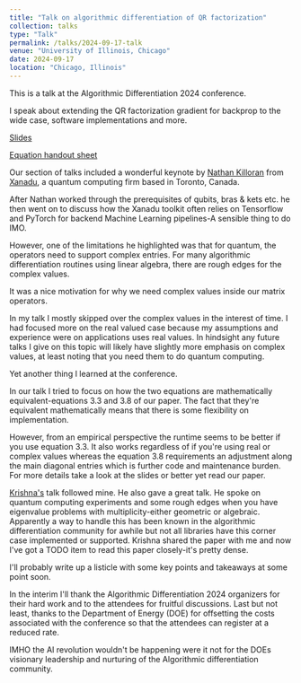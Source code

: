 ```yaml
---
title: "Talk on algorithmic differentiation of QR factorization"
collection: talks
type: "Talk"
permalink: /talks/2024-09-17-talk
venue: "University of Illinois, Chicago"
date: 2024-09-17
location: "Chicago, Illinois"
---
```


This is a talk at the Algorithmic Differentiation 2024 conference.

I speak about extending the QR factorization gradient for backprop to the wide
case, software implementations and more.

[Slides](https://rlucas7.github.io/talks/algodiff_2024_slides.pdf)

[Equation handout sheet](https://rlucas7.github.io/talks/algodiff_2024_eqns_handout.pdf)


Our section of talks included a wonderful keynote by
[Nathan Killoran](https://www.artsci.utoronto.ca/news/alum-nathan-killoran-knows-lot-about-quantum-computers-and-he-wants-you-know-about-them-too)  from
[Xanadu](https://www.xanadu.ai/), a quantum computing firm based in Toronto,
Canada.

After Nathan worked through the prerequisites of qubits, bras & kets etc.
he then went on to discuss how the Xanadu toolkit often relies on Tensorflow
and PyTorch for backend Machine Learning pipelines-A sensible thing to do IMO.

However, one of the limitations he highlighted was that for quantum, the
operators need to support complex entries. For many algorithmic differentiation
routines using linear algebra, there are rough edges for the complex values.

It was a nice motivation for why we need complex values inside our matrix
operators.

In my talk I mostly skipped over the complex values in the
interest of time. I had focused more on the real valued case because my
assumptions and experience were on applications uses real values. In hindsight
any future talks I give on this topic will likely have slightly more emphasis
on complex values, at least noting that you need them to do quantum computing.

Yet another thing I learned at the conference.

In our talk I tried to focus on how the two equations are mathematically
equivalent-equations 3.3 and 3.8 of our paper. The fact that they're equivalent
mathematically means that there is some flexibility on implementation.

However, from an empirical perspective the runtime seems to be better if you
use equation 3.3. It also works regardless of if you're using real or complex
values whereas the equation 3.8 requirements an adjustment along the main
diagonal entries which is further code and maintenance burden. For more details
take a look at the slides or better yet read our paper.

[Krishna's](https://www.anl.gov/profile/sri-hari-krishna-narayanan) talk followed
mine. He also gave a great talk. He spoke on
quantum computing experiments and some rough edges when you have eigenvalue
problems with multiplicity-either geometric or algebraic. Apparently a way to
handle this has been known in the algorithmic differentiation community for
awhile but not all libraries have this corner case implemented or supported.
Krishna shared the paper with me and now I've got a TODO
item to read this paper closely-it's pretty dense.

I'll probably write up a listicle with some key points and takeaways at some
point soon.

In the interim I'll thank the Algorithmic Differentiation 2024 organizers
for their hard work and to the attendees for fruitful discussions. Last but not
least, thanks to the Department of Energy (DOE) for offsetting the costs associated
with the conference so that the attendees can register at a reduced rate.

IMHO the AI revolution wouldn't be happening were it not for the DOEs visionary
leadership and nurturing of the Algorithmic differentiation community.
